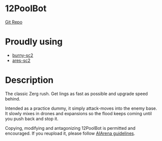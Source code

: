 12PoolBot
=========

[Git Repo](https://github.com/vschmidt91/12PoolBot)

Proudly using
============
- [burny-sc2](https://github.com/BurnySc2/python-sc2)
- [ares-sc2](https://github.com/AresSC2/ares-sc2)


Description
==========

The classic Zerg rush. Get lings as fast as possible and upgrade speed behind.

Intended as a practice dummy, it simply attack-moves into the enemy base. It slowly mixes in drones and expansions so the flood keeps coming until you push back and stop it.

Copying, modifying and antagonizing 12PoolBot is permitted and encouraged. If you reupload it, please follow [AIArena guidelines](https://aiarena.net/wiki/bot-development/getting-started/#wiki-toc-using-existing-bots-as-a-reference-or-starting-point).